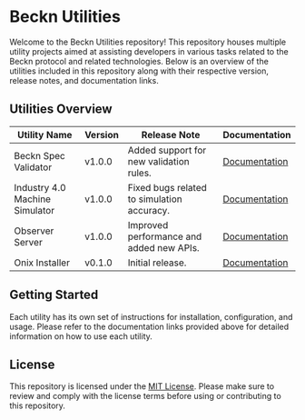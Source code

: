 # Beckn Utilities

Welcome to the Beckn Utilities repository! This repository houses multiple utility projects aimed at assisting developers in various tasks related to the Beckn protocol and related technologies. Below is an overview of the utilities included in this repository along with their respective version, release notes, and documentation links.

## Utilities Overview

| Utility Name                  | Version | Release Note                              | Documentation                                  |
|-------------------------------|---------|-------------------------------------------|------------------------------------------------|
| Beckn Spec Validator          | v1.0.0  | Added support for new validation rules.   | [Documentation](https://github.com/beckn/beckn-utilities/tree/main/beckn-spec-validator)           |
| Industry 4.0 Machine Simulator| v1.0.0  | Fixed bugs related to simulation accuracy.| [Documentation](https://github.com/beckn/beckn-utilities/tree/main/industry-4.0-machine-simulator) |
| Observer Server               | v1.0.0  | Improved performance and added new APIs.  | [Documentation](https://github.com/beckn/beckn-utilities/tree/main/observer-server)                |
| Onix Installer                | v0.1.0  | Initial release.                           | [Documentation](https://github.com/beckn/beckn-utilities/tree/main/onix-installer)               |

## Getting Started

Each utility has its own set of instructions for installation, configuration, and usage. Please refer to the documentation links provided above for detailed information on how to use each utility.


## License

This repository is licensed under the [MIT License](LICENSE). Please make sure to review and comply with the license terms before using or contributing to this repository.
